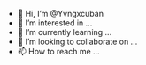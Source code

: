 - 👋 Hi, I’m @Yvngxcuban
- 👀 I’m interested in ...
- 🌱 I’m currently learning ...
- 💞️ I’m looking to collaborate on ...
- 📫 How to reach me ...

<!---
Yvngxcuban/Yvngxcuban is a ✨ special ✨ repository because its `README.md` (this file) appears on your GitHub profile.
You can click the Preview link to take a look at your changes.
--->
